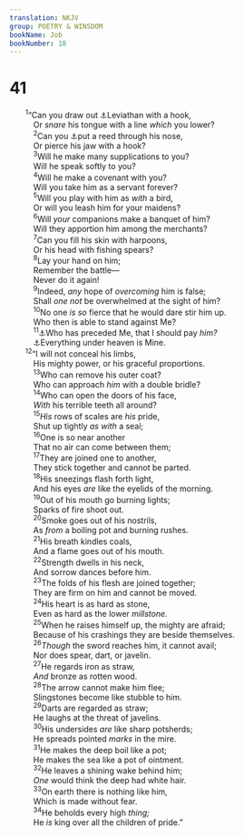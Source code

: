 ```yaml
---
translation: NKJV
group: POETRY & WINSDOM
bookName: Job 
bookNumber: 18
---
```


<div class="title"><h1>41</h1></div>
<span class="verse giop_41_1">  <sup>1</sup>“Can you draw out <a data-toggle="tooltip" data-placement="bottom" title="Ps. 74:14; 104:26; Is. 27:1">⚓</a>Leviathan with a hook,<br/>   Or <i>snare</i> his tongue with a line <i>which</i> you lower?<br/></span>
<span class="verse giop_41_2">   <sup>2</sup>Can you <a data-toggle="tooltip" data-placement="bottom" title="2 Kin. 19:28; Is. 37:29">⚓</a>put a reed through his nose,<br/>   Or pierce his jaw with a hook?<br/></span>
<span class="verse giop_41_3">   <sup>3</sup>Will he make many supplications to you?<br/>   Will he speak softly to you?<br/></span>
<span class="verse giop_41_4">   <sup>4</sup>Will he make a covenant with you?<br/>   Will you take him as a servant forever?<br/></span>
<span class="verse giop_41_5">   <sup>5</sup>Will you play with him as <i>with</i> a bird,<br/>   Or will you leash him for your maidens?<br/></span>
<span class="verse giop_41_6">   <sup>6</sup>Will <i>your</i> companions make a banquet of him?<br/>   Will they apportion him among the merchants?<br/></span>
<span class="verse giop_41_7">   <sup>7</sup>Can you fill his skin with harpoons,<br/>   Or his head with fishing spears?<br/></span>
<span class="verse giop_41_8">   <sup>8</sup>Lay your hand on him;<br/>   Remember the battle—<br/>   Never do it again!<br/></span>
<span class="verse giop_41_9">   <sup>9</sup>Indeed, <i>any</i> hope of <i>overcoming</i> him is false;<br/>   Shall <i>one</i> <i>not</i> be overwhelmed at the sight of him?<br/></span>
<span class="verse giop_41_10">   <sup>10</sup>No one <i>is</i> <i>so</i> fierce that he would dare stir him up.<br/>   Who then is able to stand against Me?<br/></span>
<span class="verse giop_41_11">   <sup>11</sup><a data-toggle="tooltip" data-placement="bottom" title="(Rom. 11:35)">⚓</a>Who has preceded Me, that I should pay <i>him?</i><br/>   <a data-toggle="tooltip" data-placement="bottom" title="Ex. 19:5; (Deut. 10:14; Job 9:5–10; 26:6–14); Ps. 24:1; 50:12; 1 Cor. 10:26, 28">⚓</a>Everything under heaven is Mine.<br/></span>
<span class="verse giop_41_12">  <sup>12</sup>“I will not conceal his limbs,<br/>   His mighty power, or his graceful proportions.<br/></span>
<span class="verse giop_41_13">   <sup>13</sup>Who can remove his outer coat?<br/>   Who can approach <i>him</i> with a double bridle?<br/></span>
<span class="verse giop_41_14">   <sup>14</sup>Who can open the doors of his face,<br/>   <i>With</i> his terrible teeth all around?<br/></span>
<span class="verse giop_41_15">   <sup>15</sup><i>His</i> rows of scales are <i>his</i> pride,<br/>   Shut up tightly <i>as</i> <i>with</i> a seal;<br/></span>
<span class="verse giop_41_16">   <sup>16</sup>One is so near another<br/>   That no air can come between them;<br/></span>
<span class="verse giop_41_17">   <sup>17</sup>They are joined one to another,<br/>   They stick together and cannot be parted.<br/></span>
<span class="verse giop_41_18">   <sup>18</sup>His sneezings flash forth light,<br/>   And his eyes <i>are</i> like the eyelids of the morning.<br/></span>
<span class="verse giop_41_19">   <sup>19</sup>Out of his mouth go burning lights;<br/>   Sparks of fire shoot out.<br/></span>
<span class="verse giop_41_20">   <sup>20</sup>Smoke goes out of his nostrils,<br/>   As <i>from</i> a boiling pot and burning rushes.<br/></span>
<span class="verse giop_41_21">   <sup>21</sup>His breath kindles coals,<br/>   And a flame goes out of his mouth.<br/></span>
<span class="verse giop_41_22">   <sup>22</sup>Strength dwells in his neck,<br/>   And sorrow dances before him.<br/></span>
<span class="verse giop_41_23">   <sup>23</sup>The folds of his flesh are joined together;<br/>   They are firm on him and cannot be moved.<br/></span>
<span class="verse giop_41_24">   <sup>24</sup>His heart is as hard as stone,<br/>   Even as hard as the lower <i>millstone.</i><br/></span>
<span class="verse giop_41_25">   <sup>25</sup>When he raises himself up, the mighty are afraid;<br/>   Because of his crashings they are beside themselves.<br/></span>
<span class="verse giop_41_26">   <sup>26</sup><i>Though</i> the sword reaches him, it cannot avail;<br/>   Nor does spear, dart, or javelin.<br/></span>
<span class="verse giop_41_27">   <sup>27</sup>He regards iron as straw,<br/>   <i>And</i> bronze as rotten wood.<br/></span>
<span class="verse giop_41_28">   <sup>28</sup>The arrow cannot make him flee;<br/>   Slingstones become like stubble to him.<br/></span>
<span class="verse giop_41_29">   <sup>29</sup>Darts are regarded as straw;<br/>   He laughs at the threat of javelins.<br/></span>
<span class="verse giop_41_30">   <sup>30</sup>His undersides <i>are</i> like sharp potsherds;<br/>   He spreads pointed <i>marks</i> in the mire.<br/></span>
<span class="verse giop_41_31">   <sup>31</sup>He makes the deep boil like a pot;<br/>   He makes the sea like a pot of ointment.<br/></span>
<span class="verse giop_41_32">   <sup>32</sup>He leaves a shining wake behind him;<br/>   <i>One</i> would think the deep had white hair.<br/></span>
<span class="verse giop_41_33">   <sup>33</sup>On earth there is nothing like him,<br/>   Which is made without fear.<br/></span>
<span class="verse giop_41_34">   <sup>34</sup>He beholds every high <i>thing;</i><br/>   He <i>is</i> king over all the children of pride.”<br/></span>
